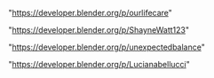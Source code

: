  
"https://developer.blender.org/p/ourlifecare"


"https://developer.blender.org/p/ShayneWatt123"


"https://developer.blender.org/p/unexpectedbalance"


"https://developer.blender.org/p/Lucianabellucci"


 
